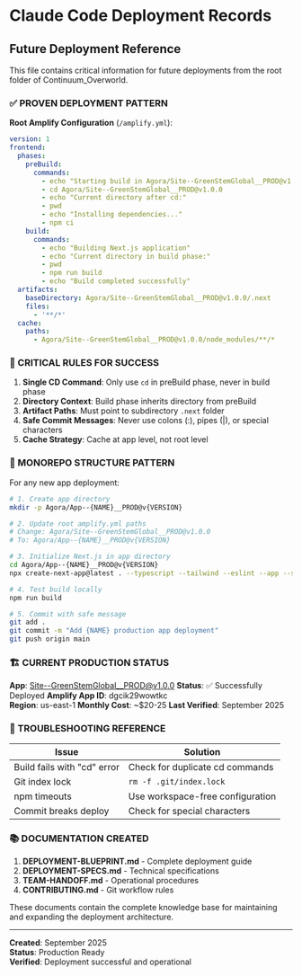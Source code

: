 # Claude Code Deployment Records

## Future Deployment Reference

This file contains critical information for future deployments from the root folder of Continuum_Overworld.

### ✅ PROVEN DEPLOYMENT PATTERN

**Root Amplify Configuration** (`/amplify.yml`):
```yaml
version: 1
frontend:
  phases:
    preBuild:
      commands:
        - echo "Starting build in Agora/Site--GreenStemGlobal__PROD@v1.0.0"
        - cd Agora/Site--GreenStemGlobal__PROD@v1.0.0
        - echo "Current directory after cd:"
        - pwd
        - echo "Installing dependencies..."
        - npm ci
    build:
      commands:
        - echo "Building Next.js application"
        - echo "Current directory in build phase:"
        - pwd
        - npm run build
        - echo "Build completed successfully"
  artifacts:
    baseDirectory: Agora/Site--GreenStemGlobal__PROD@v1.0.0/.next
    files:
      - '**/*'
  cache:
    paths:
      - Agora/Site--GreenStemGlobal__PROD@v1.0.0/node_modules/**/*
```

### 🚨 CRITICAL RULES FOR SUCCESS

1. **Single CD Command**: Only use `cd` in preBuild phase, never in build phase
2. **Directory Context**: Build phase inherits directory from preBuild
3. **Artifact Paths**: Must point to subdirectory `.next` folder
4. **Safe Commit Messages**: Never use colons (:), pipes (|), or special characters
5. **Cache Strategy**: Cache at app level, not root level

### 📁 MONOREPO STRUCTURE PATTERN

For any new app deployment:
```bash
# 1. Create app directory
mkdir -p Agora/App--{NAME}__PROD@v{VERSION}

# 2. Update root amplify.yml paths
# Change: Agora/Site--GreenStemGlobal__PROD@v1.0.0
# To: Agora/App--{NAME}__PROD@v{VERSION}

# 3. Initialize Next.js in app directory
cd Agora/App--{NAME}__PROD@v{VERSION}
npx create-next-app@latest . --typescript --tailwind --eslint --app --src-dir

# 4. Test build locally
npm run build

# 5. Commit with safe message
git add .
git commit -m "Add {NAME} production app deployment"
git push origin main
```

### 🏗️ CURRENT PRODUCTION STATUS

**App**: Site--GreenStemGlobal__PROD@v1.0.0
**Status**: ✅ Successfully Deployed
**Amplify App ID**: dgcik29wowtkc  
**Region**: us-east-1
**Monthly Cost**: ~$20-25
**Last Verified**: September 2025

### 🔧 TROUBLESHOOTING REFERENCE

| Issue | Solution |
|-------|----------|
| Build fails with "cd" error | Check for duplicate cd commands |
| Git index lock | `rm -f .git/index.lock` |
| npm timeouts | Use workspace-free configuration |
| Commit breaks deploy | Check for special characters |

### 📚 DOCUMENTATION CREATED

1. **DEPLOYMENT-BLUEPRINT.md** - Complete deployment guide
2. **DEPLOYMENT-SPECS.md** - Technical specifications
3. **TEAM-HANDOFF.md** - Operational procedures
4. **CONTRIBUTING.md** - Git workflow rules

These documents contain the complete knowledge base for maintaining and expanding the deployment architecture.

---

**Created**: September 2025  
**Status**: Production Ready  
**Verified**: Deployment successful and operational